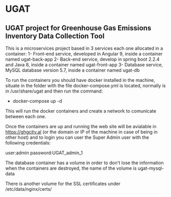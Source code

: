# UGAT
## UGAT project for Greenhouse Gas Emissions Inventory Data Collection Tool

This is a microservices project based in 3 services each one allocated in a container:
	1- Front-end service, developed in Angular 9, inside a container named ugat-back-app
	2- Back-end service, develop in spring boot 2.2.4 and Java 8, inside a container named ugat-front-app
	3- Database service, MySQL database version 5.7, inside a container named ugat-db

To run the containers you should have docker installed in the machine, situate in the folder with the file docker-compose.yml is located, normally is in /usr/share/ugat and then run the command:
* docker-compose up -d

This will run the docker containers and create a network to comunicate between each one.

Once the containers are up and running the web site will be avialable in https://ghgcity.al (or the domain or IP of the machine in case of being in other host) 
and to login you can user the Super Admin user with the following credentials:

user:admin
password:UGAT_admin_1

The database container has a volume in order to don't lose the information when the containers are destroyed, the name of the volume is ugat-mysql-data

There is another volume for the SSL certificates under /etc/data/nginx/certs/
